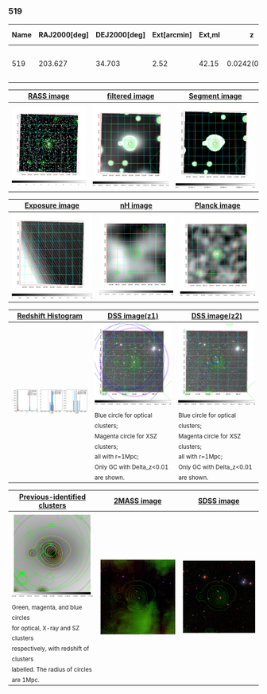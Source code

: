 <div STYLE="page-break-after: always;"></div>

### 519

|Name|RAJ2000[deg]|DEJ2000[deg] |Ext[arcmin]| Ext,ml | z | z_src| C|GC(XSZ,Delta_z<0.01)| GC(OPT,Delta_z<0.01)|GC| R_sig[arcmin] | R500[arcmin] | R500[Mpc]| CRsig[c/s] | CR500[c/s] |L500[1E44 erg/s]|F500[1E-12 erg/s/cm^2]| M500[1E14 Msun]|Tx[keV]|Cnt_sig|Beta|Rc[arcmin]|Comment|Alias|
|---|---|---|---|---|---|------|---|--------|---------|----------|---|---|---|---|---|---|---|---|---|---|---|---|---|---|
|519| 203.627| 34.703| 2.52| 42.15| 0.0242(0.005)| z1, z_xsz| B| MCXC| N| C, F20, MCXC, N, W| 16.800| 16.286| 0.477| 0.175(0.040)| 0.174(0.039)| 0.034(0.006)| 2.576(0.474)| 0.32(0.03)| 1.06(0.06)| 110.1| 0.762(-0.104+0.130)| 4.393(-0.993+1.068)| -| k299|

|[RASS image](../image/519/519_img.pdf)|[filtered image](../image/519/519_fil.pdf)|[Segment image](../image/519/519_seg.pdf)|
|-------------------|--------------------|-------------------|
| <img src="../image/519/519_img.png" width="300">  | <img src="../image/519/519_fil.png" width="300">   | <img src="../image/519/519_seg.png" width="300">  |

|[Exposure image](../image/519/519_mex.pdf)| [nH image](../image/519/519_nh.pdf)| [Planck image](../image/519/519_p.pdf)|
|-------------------|--------------------|-------------------|
|<img src="../image/519/519_mex.png" width="300">   | <img src="../image/519/519_nh.png" width="300">    | <img src="../image/519/519_p.png" width="300"> |

|[Redshift Histogram](../image/519/519_zg.pdf) | [DSS image(z1)](../image/519/519_dss_z1.pdf)      |  [DSS image(z2)](../image/519/519_dss_z2.pdf)    |
|-------------------|--------------------|-------------------|
|<img src="../image/519/519_zg.png" width="300"> |<img src="../image/519/519_dss_z1.png" width="300"> <sub><br>Blue circle for optical clusters; <br>Magenta circle for XSZ clusters; <br>all with r=1Mpc; <br>Only GC with Delta_z<0.01 are shown. </sub>| <img src="../image/519/519_dss_z2.png" width="300"><sub><br>Blue circle for optical clusters; <br>Magenta circle for XSZ clusters; <br>all with r=1Mpc; <br>Only GC with Delta_z<0.01 are shown. </sub> |

|[Previous-identified clusters](../image/519/519_gc.pdf) | [2MASS image](../image/519/519_2mass.pdf)      |[SDSS image](../image/519/519_sdss.pdf)   |
|-------------------|-------------------|-------------------|
|<img src=../image/519/519_gc.png width="300"> <br><sub>Green, magenta, and blue circles <br>for optical, X-ray and SZ clusters <br>respectively, with redshift of clusters <br>labelled. The radius of circles <br>are 1Mpc.</sub>|<img src="../image/519/519_2mass.png" width="300">  | <img src="../image/519/519_sdss.png" width="300">  |




